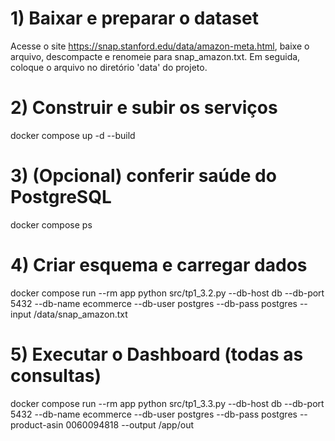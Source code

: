 # 1) Baixar e preparar o dataset
Acesse o site https://snap.stanford.edu/data/amazon-meta.html, baixe o arquivo, descompacte e renomeie para snap_amazon.txt. Em seguida, coloque o arquivo no diretório 'data' do projeto.

# 2) Construir e subir os serviços
docker compose up -d --build

# 3) (Opcional) conferir saúde do PostgreSQL
docker compose ps

# 4) Criar esquema e carregar dados
docker compose run --rm app python src/tp1_3.2.py --db-host db --db-port 5432 --db-name ecommerce --db-user postgres --db-pass postgres --input /data/snap_amazon.txt

# 5) Executar o Dashboard (todas as consultas)
docker compose run --rm app python src/tp1_3.3.py --db-host db --db-port 5432 --db-name ecommerce --db-user postgres --db-pass postgres --product-asin 0060094818 --output /app/out



